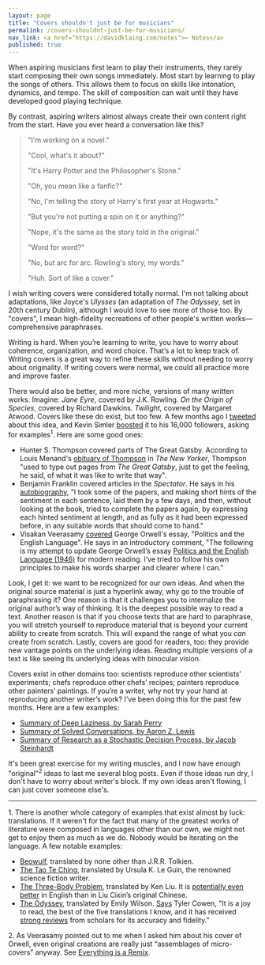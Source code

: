 ```yaml
---
layout: page
title: "Covers shouldn't just be for musicians"
permalink: /covers-shouldnt-just-be-for-musicians/
nav_link: <a href="https://davidklaing.com/notes">← Notes</a>
published: true
---
```


When aspiring musicians first learn to play their instruments, they rarely start composing their own songs immediately. Most start by learning to play the songs of others. This allows them to focus on skills like intonation, dynamics, and tempo. The skill of composition can wait until they have developed good playing technique.

By contrast, aspiring writers almost always create their own content right from the start. Have you ever heard a conversation like this? 

> "I'm working on a novel."
>
> "Cool, what's it about?"
>
> "It's Harry Potter and the Philosopher's Stone."
>
> "Oh, you mean like a fanfic?"
>
> "No, I'm telling the story of Harry's first year at Hogwarts."
>
> "But you're not putting a spin on it or anything?"
>
> "Nope, it's the same as the story told in the original."
>
> "Word for word?"
>
> "No, but arc for arc. Rowling's story, my words."
>
> "Huh. Sort of like a cover."

I wish writing covers were considered totally normal. I'm not talking about adaptations, like Joyce's *Ulysses* (an adaptation of *The Odyssey*, set in 20th century Dublin), although I would love to see more of those too. By "covers", I mean high-fidelity recreations of other people's written works—comprehensive paraphrases.

Writing is hard. When you’re learning to write, you have to worry about coherence, organization, and word choice. That’s a lot to keep track of. Writing covers is a great way to refine these skills without needing to worry about originality. If writing covers were normal, we could all practice more and improve faster.

There would also be better, and more niche, versions of many written works. Imagine: *Jane Eyre*, covered by J.K. Rowling. *On the Origin of Species*, covered by Richard Dawkins. *Twilight*, covered by Margaret Atwood. Covers like these do exist, but too few. A few months ago I [tweeted](https://twitter.com/davidklaing/status/1158132219484893184) about this idea, and Kevin Simler [boosted](https://twitter.com/KevinSimler/status/1158136084951261185) it to his 16,000 followers, asking for examples<sup>1</sup>. Here are some good ones:

* Hunter S. Thompson covered parts of The Great Gatsby. According to Louis Menand's [obituary of Thompson](https://www.newyorker.com/magazine/2005/03/07/believer) in *The New Yorker*, Thompson "used to type out pages from *The Great Gatsby*, just to get the feeling, he said, of what it was like to write that way".
* Benjamin Franklin covered articles in the *Spectator*. He says in his [autobiography](https://www.ushistory.org/franklin/autobiography/page06.htm), "I took some of the papers, and making short hints of the sentiment in each sentence, laid them by a few days, and then, without looking at the book, tried to complete the papers again, by expressing each hinted sentiment at length, and as fully as it had been expressed before, in any suitable words that should come to hand."
* Visakan Veerasamy [covered](http://www.visakanv.com/blog/politics-and-the-english-language/) George Orwell's essay, "Politics and the English Language". He says in an introductory comment, "The following is my attempt to update George Orwell’s essay [Politics and the English Language (1946)](http://www.orwell.ru/library/essays/politics/english/e_polit/) for modern reading. I’ve tried to follow his own principles to make his words sharper and clearer where I can.”

Look, I get it: we want to be recognized for our own ideas. And when the original source material is just a hyperlink away, why go to the trouble of paraphrasing it? One reason is that it challenges you to internalize the original author’s way of thinking. It is the deepest possible way to read a text. Another reason is that if you choose texts that are hard to paraphrase, you will stretch yourself to reproduce material that is beyond your current ability to create from scratch. This will expand the range of what you *can* create from scratch. Lastly, covers are good for readers, too: they provide new vantage points on the underlying ideas. Reading multiple versions of a text is like seeing its underlying ideas with binocular vision.

Covers exist in other domains too: scientists reproduce other scientists’ experiments; chefs reproduce other chefs’ recipes; painters reproduce other painters’ paintings. If you’re a writer, why not try your hand at reproducing another writer’s work? I've been doing this for the past few months. Here are a few examples:

* [Summary of Deep Laziness, by Sarah Perry](https://davidklaing.com/notes/commentaries/deep-laziness)
* [Summary of Solved Conversations, by Aaron Z. Lewis](https://davidklaing.com/notes/commentaries/solved-conversations)
* [Summary of Research as a Stochastic Decision Process, by Jacob Steinhardt](https://davidklaing.com/notes/commentaries/research-as-a-stochastic-decision-process)

It's been great exercise for my writing muscles, and I now have enough "original"<sup>2</sup> ideas to last me several blog posts. Even if those ideas run dry, I don't have to worry about writer's block. If my own ideas aren't flowing, I can just cover someone else's.

----------

1\. There is another whole category of examples that exist almost by luck: translations. If it weren't for the fact that many of the greatest works of literature were composed in languages other than our own, we might not get to enjoy them as much as we do. Nobody would be iterating on the language. A few notable examples:

* [Beowulf](https://www.goodreads.com/book/show/23198296-beowulf), translated by none other than J.R.R. Tolkien.
* [The Tao Te Ching](https://www.goodreads.com/book/show/39800574-ursula-k-le-guin-yorumuyla-tao-te-ching), translated by Ursula K. Le Guin, the renowned science fiction writer.
* [The Three-Body Problem](https://www.goodreads.com/book/show/20518872-the-three-body-problem), translated by Ken Liu. It is [potentially even better](https://www.wired.com/2016/10/wired-book-club-ken-liu-interview/) in English than in Liu Cixin’s original Chinese.
* [The Odyssey](https://www.goodreads.com/book/show/34068470-the-odyssey), translated by Emily Wilson. [Says](https://marginalrevolution.com/marginalrevolution/2018/11/best-book-2018.html) Tyler Cowen, "It is a joy to read, the best of the five translations I know, and it has received [strong reviews](https://www.google.com/search?source=hp&ei=uyf5W6KdI87QrgS54pnQBQ&q=emily+wilson+homer+review&btnK=Google+Search&oq=emily+wilson+homer+review&gs_l=psy-ab.3...66238.70838..71982...0.0..0.0.0.......0....1..gws-wiz.....0.) from scholars for its accuracy and fidelity."

2\. As Veerasamy pointed out to me when I asked him about his cover of Orwell, even original creations are really just “assemblages of micro-covers” anyway. See [Everything is a Remix](https://www.youtube.com/watch?v=nJPERZDfyWc).